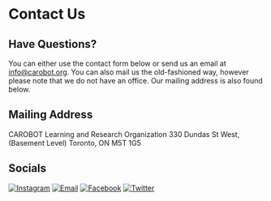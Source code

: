 # Contact Us

## Have Questions?
You can either use the contact form below or send us an email at info@carobot.org. You can also mail us the old-fashioned way, however please note that we do not have an office. Our mailing address is also found below. <!-- For partnership inquiries, see here. -->

## Mailing Address
CAROBOT Learning and Research Organization
330 Dundas St West, (Basement Level)
Toronto, ON
M5T 1G5 

## Socials

<div style={{ display: 'flex', justifyContent: 'space-around', marginTop: '20px' }}>
  <a href="https://www.instagram.com/carobotorg/"><img src="https://img.icons8.com/material-outlined/70/instagram-new--v1.png" alt="Instagram" style={{ width: '50px', height: 'auto' }} /></a>
  <a href="mailto:info@carobot.org"><img src="https://img.icons8.com/ios-glyphs/70/new-post.png" alt="Email" style={{ width: '50px', height: 'auto' }} /></a>
  <a href="https://www.facebook.com/carobotorg/"><img src="https://img.icons8.com/material/70/facebook-new.png" alt="Facebook" style={{ width: '50px', height: 'auto' }} /></a>
  <a href="https://twitter.com/carobotorg"><img src="https://img.icons8.com/material/70/twitterx--v1.png" alt="Twitter" style={{ width: '50px', height: 'auto' }} /></a>
</div>


<!-- We should also add a phone number if that's available? -->